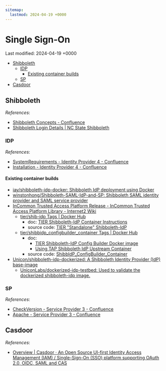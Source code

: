 ```yaml
---
sitemap:
  lastmod: 2024-04-19 +0000
---
```


# Single Sign-On

Last modified: 2024-04-19 +0000

- [Shibboleth](#shibboleth)
  - [IDP](#idp)
    - [Existing container builds](#existing-container-builds)
  - [SP](#sp)
- [Casdoor](#casdoor)

## Shibboleth

*References*:

- [Shibboleth Concepts - Confluence](https://shibboleth.atlassian.net/wiki/spaces/CONCEPT/overview)
- [Shibboleth Login Details \| NC State Shibboleth](https://docs.shib.ncsu.edu/docs/shiblogindetails.html)

### IDP

*References*:

- [SystemRequirements - Identity Provider 4 - Confluence](https://shibboleth.atlassian.net/wiki/spaces/IDP4/pages/1265631833/SystemRequirements)
- [Installation - Identity Provider 4 - Confluence](https://shibboleth.atlassian.net/wiki/spaces/IDP4/pages/1265631502/Installation)

#### Existing container builds

- [iay/shibboleth-idp-docker: Shibboleth IdP deployment using Docker](https://github.com/iay/shibboleth-idp-docker)
- [winstonhong/Shibboleth-SAML-IdP-and-SP: Shibboleth SAML identity provider and SAML service provider](https://github.com/winstonhong/Shibboleth-SAML-IdP-and-SP/tree/master)
- [InCommon Trusted Access Platform Release - InCommon Trusted Access Platform Library - Internet2 Wiki](https://spaces.at.internet2.edu/display/ITAP/InCommon+Trusted+Access+Platform+Release)
  - [tier/shib-idp Tags \| Docker Hub](https://hub.docker.com/r/tier/shib-idp/tags)
    - doc: [TIER Shibboleth-IdP Container Instructions](https://docs.google.com/document/d/1qb5XTde1nulCdA_8QUei48CxDj0lQs7ShD622Ze_4II/edit)
    - source code: [TIER "Standalone" Shibboleth-IdP](https://github.internet2.edu/docker/shib-idp)
  - [tier/shibbidp_configbuilder_container Tags \| Docker Hub](https://hub.docker.com/r/tier/shibbidp_configbuilder_container/tags)
    - doc:
      - [TIER Shibboleth-IdP Config Builder Docker image](https://spaces.at.internet2.edu/display/TPD/TIER+Shibboleth-IdP+Config+Builder+Docker+image)
      - [Using TAP Shibboleth IdP Upstream Container](https://docs.google.com/document/d/17-0O3Tvty9PONL6wu4PiC6ZWramdyntXmOsq1UpD2tE/edit)
    - source code: [ShibbIdP_ConfigBuilder_Container](https://github.internet2.edu/docker/ShibbIdP_ConfigBuilder_Container)
- [Unicon/shibboleth-idp-dockerized: A Shibboleth Identity Provider (IdP) base-image](https://github.com/Unicon/shibboleth-idp-dockerized)
  - [UniconLabs/dockerized-idp-testbed: Used to validate the dockerized shibboleth-idp image.](https://github.com/UniconLabs/dockerized-idp-testbed)

### SP

*References*:

- [CheckVersion - Service Provider 3 - Confluence](https://shibboleth.atlassian.net/wiki/spaces/SP3/pages/2065335710/CheckVersion)
- [Apache - Service Provider 3 - Confluence](https://shibboleth.atlassian.net/wiki/spaces/SP3/pages/2065335062/Apache#Apache-SetHandler)

## Casdoor

*References*:

- [Overview \| Casdoor · An Open Source UI-first Identity Access Management (IAM) / Single-Sign-On (SSO) platform supporting OAuth 2.0, OIDC, SAML and CAS](https://casdoor.org/docs/overview)
